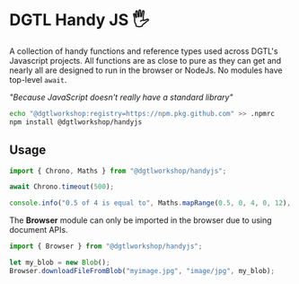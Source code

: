 # DGTL Handy JS 🖐

A collection of handy functions and reference types used across DGTL's Javascript projects. All functions are as close to pure as they can get and nearly all are designed to run in the browser or NodeJs. No modules have top-level `await`.

_"Because JavaScript doesn't really have a standard library"_

```bash
echo "@dgtlworkshop:registry=https://npm.pkg.github.com" >> .npmrc
npm install @dgtlworkshop/handyjs
```

## Usage

```js
import { Chrono, Maths } from "@dgtlworkshop/handyjs";

await Chrono.timeout(500);

console.info("0.5 of 4 is equal to", Maths.mapRange(0.5, 0, 4, 0, 12), "of 12");
```

The **Browser** module can only be imported in the browser due to using document APIs.

```js
import { Browser } from "@dgtlworkshop/handyjs";

let my_blob = new Blob();
Browser.downloadFileFromBlob("myimage.jpg", "image/jpg", my_blob);
```
